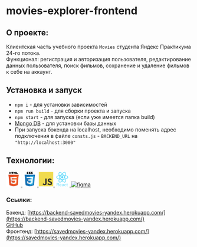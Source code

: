 # movies-explorer-frontend

## О проекте:
Клиентская часть учебного проекта `Movies` студента Яндекс Практикума 24-го потока.  
Функционал: регистрация и авторизация пользователя, редактирование данных пользователя, поиск фильмов, сохранение и удаление фильмов к себе на аккаунт.

## **Установка и запуск**
 * ```npm i``` - для установки зависимостей
 * ```npm run build``` - для сборки проекта и запуска
 * ```npm start``` - для запуска (если уже имеется папка build)
 * [Mongo DB](https://www.mongodb.com/try/download/community?jmp=docs) - для установки базы данных
 * При запуска бэкенда на localhost, необходимо поменять адрес подключения в файле ```consts.js``` - ```BACKEND_URL``` на ```"http://localhost:3000"```
  
## Технологии:
<p align="left"> <a href="https://www.w3.org/html/" target="_blank"> <img src="https://raw.githubusercontent.com/devicons/devicon/master/icons/html5/html5-original-wordmark.svg" alt="html5" width="40" height="40"/> </a> <a href="https://www.w3schools.com/css/" target="_blank"> <img src="https://raw.githubusercontent.com/devicons/devicon/master/icons/css3/css3-original-wordmark.svg" alt="css3" width="40" height="40"/> <a href="https://developer.mozilla.org/en-US/docs/Web/JavaScript" target="_blank"> <img src="https://raw.githubusercontent.com/devicons/devicon/master/icons/javascript/javascript-original.svg" alt="javascript" width="40" height="40"/> </a> <a href="https://reactjs.org/" target="_blank"> <img src="https://raw.githubusercontent.com/devicons/devicon/master/icons/react/react-original-wordmark.svg" alt="react" width="40" height="40"/> </a> <a href="https://www.figma.com/" target="_blank"> <img src="https://www.vectorlogo.zone/logos/figma/figma-icon.svg" alt="figma" width="40" height="40"/> </a> </p>

 ### **Ссылки:**
 Бэкенд:  [https://backend-savedmovies-yandex.herokuapp.com/](https://backend-savedmovies-yandex.herokuapp.com/)   
  [GitHub](https://github.com/godninoff/movies-explorer-api)   
 Фронтенд: [https://savedmovies-yandex.herokuapp.com/](https://savedmovies-yandex.herokuapp.com/)